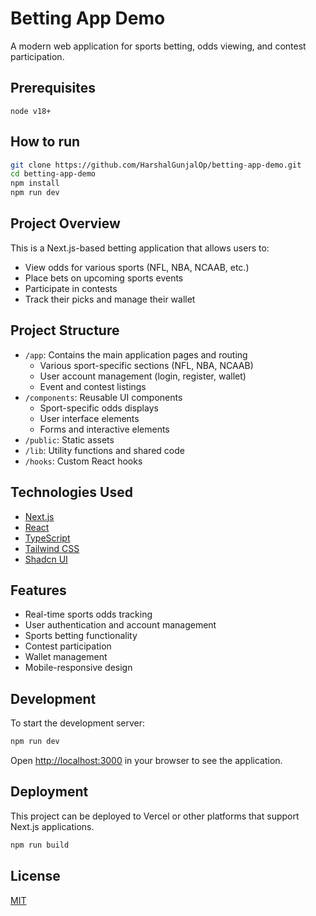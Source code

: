 # Betting App Demo

A modern web application for sports betting, odds viewing, and contest participation.

## Prerequisites

```
node v18+
```

## How to run

```bash
git clone https://github.com/HarshalGunjalOp/betting-app-demo.git
cd betting-app-demo
npm install 
npm run dev
```

## Project Overview

This is a Next.js-based betting application that allows users to:
- View odds for various sports (NFL, NBA, NCAAB, etc.)
- Place bets on upcoming sports events
- Participate in contests
- Track their picks and manage their wallet

## Project Structure

- `/app`: Contains the main application pages and routing
  - Various sport-specific sections (NFL, NBA, NCAAB)
  - User account management (login, register, wallet)
  - Event and contest listings
- `/components`: Reusable UI components
  - Sport-specific odds displays
  - User interface elements
  - Forms and interactive elements
- `/public`: Static assets
- `/lib`: Utility functions and shared code
- `/hooks`: Custom React hooks

## Technologies Used

- [Next.js](https://nextjs.org/)
- [React](https://reactjs.org/)
- [TypeScript](https://www.typescriptlang.org/)
- [Tailwind CSS](https://tailwindcss.com/)
- [Shadcn UI](https://ui.shadcn.com/)

## Features

- Real-time sports odds tracking
- User authentication and account management
- Sports betting functionality
- Contest participation
- Wallet management
- Mobile-responsive design

## Development

To start the development server:

```bash
npm run dev
```

Open [http://localhost:3000](http://localhost:3000) in your browser to see the application.

## Deployment

This project can be deployed to Vercel or other platforms that support Next.js applications.

```bash
npm run build
```

## License

[MIT](LICENSE)
